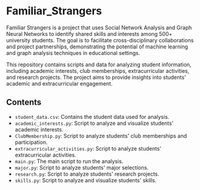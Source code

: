 # Familiar_Strangers

Familiar Strangers is a project that uses Social Network Analysis and Graph Neural Networks to identify shared skills and interests among  500+ university students.
The goal is to facilitate cross-disciplinary collaborations and project partnerships, demonstrating the potential of machine learning and graph analysis techniques in educational settings.


This repository contains scripts and data for analyzing student information, including academic interests, club memberships, extracurricular activities, and research projects. The project aims to provide insights into students' academic and extracurricular engagement.

## Contents

- `student_data.csv`: Contains the student data used for analysis.
- `academic_interests.py`: Script to analyze and visualize students' academic interests.
- `ClubMembership.py`: Script to analyze students' club memberships and participation.
- `extracurricular_activities.py`: Script to analyze students' extracurricular activities.
- `main.py`: The main script to run the analysis.
- `major.py`: Script to analyze students' major selections.
- `research.py`: Script to analyze students' research projects.
- `skills.py`: Script to analyze and visualize students' skills.

